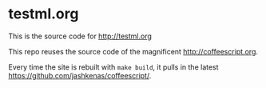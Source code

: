 testml.org
==========

This is the source code for http://testml.org

This repo reuses the source code of the magnificent http://coffeescript.org.

Every time the site is rebuilt with `make build`, it pulls in the latest
https://github.com/jashkenas/coffeescript/.
